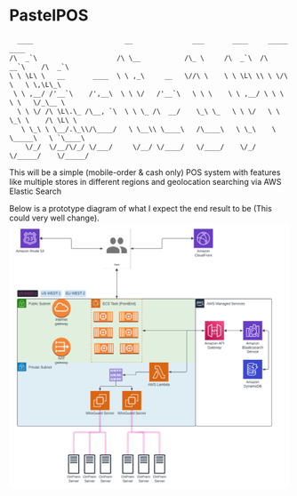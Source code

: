 # PastelPOS
~~~
  ____                       __               ___       ____     _____       ____
/\  _`\                    /\ \__           /\_ \     /\  _`\  /\  __`\    /\  _`\
\ \ \L\ \   __       ____  \ \ ,_\     __   \//\ \    \ \ \L\ \\ \ \/\ \   \ \,\L\_\
 \ \ ,__/ /'__`\    /',__\  \ \ \/   /'__`\   \ \ \    \ \ ,__/ \ \ \ \ \   \/_\__ \
  \ \ \/ /\ \L\.\_ /\__, `\  \ \ \_ /\  __/    \_\ \_   \ \ \/   \ \ \_\ \    /\ \L\ \
   \ \_\ \ \__/.\_\\/\____/   \ \__\\ \____\   /\____\   \ \_\    \ \_____\   \ `\____\
    \/_/  \/__/\/_/ \/___/     \/__/ \/____/   \/____/    \/_/     \/_____/    \/_____/
~~~
This will be a simple (mobile-order &amp; cash only) POS system with features like multiple stores in different regions and geolocation searching via AWS Elastic Search

Below is a prototype diagram of what I expect the end result to be (This could very well change).
![image](README_FILES/images/archDiagram1.png)
